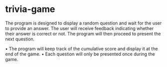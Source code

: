 # trivia-game

The program is designed to display a random question and wait for the user to provide an answer. The user will receive feedback indicating whether their answer is correct or not. The program will then proceed to present the next question.

• The program will keep track of the cumulative score and display it at the end of the game.
• Each question will only be presented once during the game.
